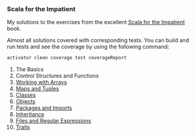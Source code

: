 ### Scala for the Impatient
My solutions to the exercises from the excellent [Scala for the Impatient](https://www.typesafe.com/resources/e-book/scala-for-the-impatient) book.

Almost all solutions covered with corresponding tests. You can build and run tests and see the coverage by using the following command:

```bash
activator clean coverage test coverageReport
```

1. The Basics
2. Control Structures and Functions
3. [Working with Arrays](https://github.com/viktor-podzigun/scala-impatient/blob/master/src/main/scala/Chapter03.scala)
4. [Maps and Tuples](https://github.com/viktor-podzigun/scala-impatient/blob/master/src/main/scala/Chapter04.scala)
5. [Classes](https://github.com/viktor-podzigun/scala-impatient/blob/master/src/main/scala/Chapter05.scala)
6. [Objects](https://github.com/viktor-podzigun/scala-impatient/blob/master/src/main/scala/Chapter06.scala)
7. [Packages and Imports](https://github.com/viktor-podzigun/scala-impatient/blob/master/src/main/scala/Chapter07.scala)
8. [Inheritance](https://github.com/viktor-podzigun/scala-impatient/blob/master/src/main/scala/Chapter08.scala)
9. [Files and Regular Expressions](https://github.com/viktor-podzigun/scala-impatient/blob/master/src/main/scala/Chapter09.scala)
10. [Traits](https://github.com/viktor-podzigun/scala-impatient/blob/master/src/main/scala/Chapter10.scala)

